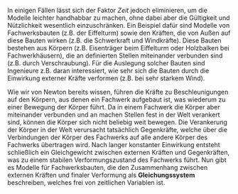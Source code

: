 In einigen Fällen lässt sich der Faktor *Zeit* jedoch eliminieren, um die Modelle leichter handhabbar zu machen, ohne dabei aber die Gültigkeit und Nützlichkeit wesentlich einzuschränken.
Ein Beispiel dafür sind Modelle von Fachwerksbauten (z.B. der Eiffelturm) sowie den Kräften, die von Außen auf diese Bauten wirken (z.B. die Schwerkraft und Windkräfte).
Diese Bauten bestehen aus Körpern (z.B. Eisenträger beim Eiffelturm oder Holzbalken bei Fachwerkhäusern), die an definierten Stellen miteinander verbunden sind (z.B. durch Verschraubung).
Für die Auslegung solcher Bauten sind Ingenieure z.B. daran interessiert, wie sehr sich die Bauten durch die Einwirkung externer Kräfte verformen (z.B. bei sehr starkem Wind).

Wie wir von Newton bereits wissen, führen die Kräfte zu Beschleunigungen auf den Körpern, aus denen ein Fachwerk aufgebaut ist, was wiederum zu einer Bewegung der Körper führt.
Da in einem Fachwerk die Körper aber miteinander verbunden und an machen Stellen fest in der Welt verankert sind, können die Körper sich nicht beliebig weit bewegen.
Die Verankerung der Körper in der Welt verursacht tatsächlich Gegenkräfte, welche über die Verbindungen der Körper des Fachwerks auf alle andere Körper des Fachwerks übertragen wird.
Nach langer konstanter Einwirkung entsteht schließlich ein Gleichgewicht zwischen externen Kräften und Gegenkräften, was zu einem stabilen Verformungszustand des Fachwerks führt.
Nun gibt es Modelle für Fachwerksbauten, die den Zusammenhang zwischen externen Kräften und finaler Verformung als **Gleichungssystem** beschreiben, welches frei von zeitlichen Variablen ist.